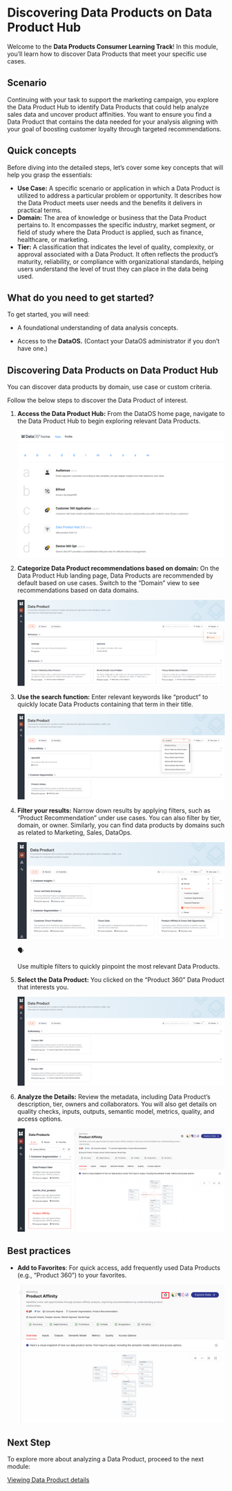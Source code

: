 # Discovering Data Products on Data Product Hub

Welcome to the **Data Products Consumer Learning Track**! In this module, you’ll learn how to discover Data Products that meet your specific use cases. 

## Scenario

Continuing with your task to support the marketing campaign, you explore the Data Product Hub to identify Data Products that could help analyze sales data and uncover product affinities. You want to ensure you find a Data Product that contains the data needed for your analysis aligning with your goal of boosting customer loyalty through targeted recommendations.

## Quick concepts

Before diving into the detailed steps, let’s cover some key concepts that will help you grasp the essentials:

- **Use Case:** A specific scenario or application in which a Data Product is utilized to address a particular problem or opportunity. It describes how the Data Product meets user needs and the benefits it delivers in practical terms.
- **Domain:** The area of knowledge or business that the Data Product pertains to. It encompasses the specific industry, market segment, or field of study where the Data Product is applied, such as finance, healthcare, or marketing.
- **Tier:** A classification that indicates the level of quality, complexity, or approval associated with a Data Product. It often reflects the product’s maturity, reliability, or compliance with organizational standards, helping users understand the level of trust they can place in the data being used.

## What do you need to get started?

To get started, you will need:

- A foundational understanding of data analysis concepts.

- Access to the **DataOS.** (Contact your DataOS administrator if you don’t have one.)

## Discovering Data Products on Data Product Hub

You can discover data products by domain, use case or custom criteria.

Follow the below steps to discover the Data Product of interest.

1. **Access the Data Product Hub:** From the DataOS home page, navigate to the Data Product Hub to begin exploring relevant Data Products.
    
    ![disc_dataos.png](/learn/dp_consumer_learn_track/discover_dp/disc_dataos.png)
    
2. **Categorize Data Product recommendations based on domain:** On the Data Product Hub landing page, Data Products are recommended by default based on use cases. Switch to the “Domain” view to see recommendations based on data domains.
    
    ![disc_home.png](/learn/dp_consumer_learn_track/discover_dp/disc_home.png)
    
3. **Use the search function:** Enter relevant keywords like “product” to quickly locate Data Products containing that term in their title.
    
    ![disc_search.png](/learn/dp_consumer_learn_track/discover_dp/disc_search.png)
    
4. **Filter your results:** Narrow down results by applying filters, such as “Product Recommendation” under use cases. You can also filter by tier, domain, or owner. Similarly, you can find data products by domains such as related to Marketing, Sales, DataOps.
    
    ![disc_filter.png](/learn/dp_consumer_learn_track/discover_dp/disc_filter.png)
    
    <aside class="callout">
    🗣
    
    Use multiple filters to quickly pinpoint the most relevant Data Products.
    
    </aside>
    
5. **Select the Data Product:** You clicked on the “Product 360” Data Product that interests you.
    
    ![disc_select.png](/learn/dp_consumer_learn_track/discover_dp/disc_select.png)
    
6. **Analyze the Details:** Review the metadata, including Data Product’s description, tier, owners and collaborators. You will also get details on quality checks, inputs, outputs, semantic model, metrics, quality, and access options.
    
    ![disc_analyze.png](/learn/dp_consumer_learn_track/discover_dp/disc_analyze.png)
    

## **Best practices**

- **Add to Favorites**: For quick access, add frequently used Data Products (e.g., “Product 360”) to your favorites.
    
    ![disc_favorites.png](/learn/dp_consumer_learn_track/discover_dp/disc_favorites.png)
    

## Next Step

To explore more about analyzing a Data Product, proceed to the next module:

[Viewing Data Product details](/learn/dp_consumer_learn_track/view_dp_info/)

